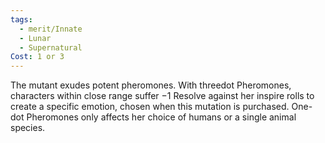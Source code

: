 ```yaml
---
tags:
  - merit/Innate
  - Lunar
  - Supernatural
Cost: 1 or 3
---
```

The mutant exudes potent pheromones. With threedot Pheromones, characters within close range suffer −1 Resolve against her inspire rolls to create a specific emotion, chosen when this mutation is purchased.
One-dot Pheromones only affects her choice of humans or a single animal species.